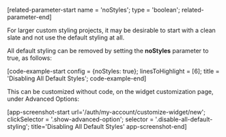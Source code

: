 [related-parameter-start name = 'noStyles'; type = 'boolean'; related-parameter-end]

For larger custom styling projects, it may be desirable to start with a clean slate and not use the default styling at all.

All default styling can be removed by setting the **noStyles** parameter to true, as follows:

[code-example-start config = {noStyles: true}; linesToHighlight = [6]; title = 'Disabling All Default Styles'; code-example-end]

This can be customized without code, on the widget customization page, under Advanced Options:

[app-screenshot-start url='/auth/my-account/customize-widget/new'; clickSelector = '.show-advanced-option'; selector = '.disable-all-default-styling'; title='Disabling All Default Styles' app-screenshot-end]
